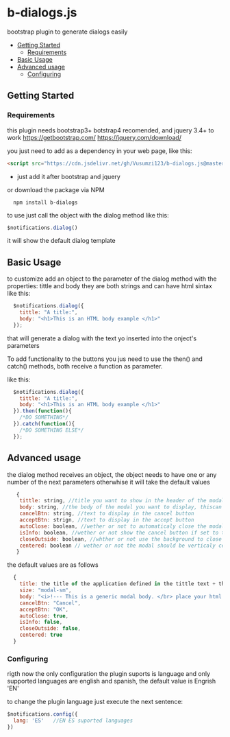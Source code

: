 # b-dialogs.js
bootstrap plugin to generate dialogs easily

* [Getting Started](https://github.com/Vusumzi123/b-dialogs.js/blob/master/README.md#get-started)
  * [Requirements](https://github.com/Vusumzi123/b-dialogs.js/blob/master/README.md#requirements)
* [Basic Usage](https://github.com/Vusumzi123/b-dialogs.js/blob/master/README.md#basic-usage)
* [Advanced usage](https://github.com/Vusumzi123/b-dialogs.js/blob/master/README.md#advanced-usage)
  * [Configuring](https://github.com/Vusumzi123/b-dialogs.js/blob/master/README.md#configuring)




## Getting Started

### Requirements
this plugin needs bootstrap3+ botstrap4 recomended, and jquery 3.4+ to work
https://getbootstrap.com/
https://jquery.com/download/

you just need to add as a dependency in your web page, like this:

```html
<script src="https://cdn.jsdelivr.net/gh/Vusumzi123/b-dialogs.js@master/dist/b-dialog.min.js"></script>
```
* just add it after bootstrap and jquery

or download the package via NPM
```
  npm install b-dialogs
```

to use just call the object with the dialog method like this:

```js
$notifications.dialog()
```

it will show the default dialog template

## Basic Usage
to customize add an object to the parameter of the dialog method with the properties: tittle and body
they are both strings and can have html sintax
like this:

```js
  $notifications.dialog({
    tittle: "A title:",
    body: "<h1>This is an HTML body example </h1>"
  });
```

that will generate a dialog with the text yo inserted into the onject's parameters

To add functionality to the buttons you jus need to use the then() and catch() methods, both receive a function as parameter.

like this:
```js
  $notifications.dialog({
    tittle: "A title:",
    body: "<h1>This is an HTML body example </h1>"
  }).then(function(){
    /*DO SOMETHING*/
  }).catch(function(){
    /*DO SOMETHING ELSE*/
  });
```

## Advanced usage

the dialog method receives an object, the object needs to have one or any number of the next parameters otherwhise it will take the default values
```js
   {
    tittle: string, //title you want to show in the header of the modal
    body: string, //the body of the modal you want to display, thiscan be HTML or just text
    cancelBtn: string, //text to display in the cancel button
    acceptBtn: strign, //text to display in the accept button
    autoClose: boolean, //wether or not to automaticaly close the modal when pressing any of the footer buttons default true
    isInfo: boolean, //wether or not show the cancel button if set to true only ok button will show default false
    closeOutside: boolean, //whther or not use the background to close de modal default false
    centered: boolean // wether or not the modal should be verticaly centered only works with bootstrap 4 default false
   } 
```

the default values are as follows
```js
  {
    title: the title of the application defined in the tittle text + the word SAYS: 
    size: "modal-sm",
    body: "<i>!--- This is a generic modal body. </br> place your html here --</i>",
    cancelBtn: "Cancel",
    acceptBtn: "OK",
    autoClose: true,
    isInfo: false,
    closeOutside: false,
    centered: true 
  }
```

### Configuring
rigth now the only configuration the plugin suports is language and only supported languages are english and spanish, the default value is Engrish 'EN'

to change the plugin language just execute the next sentence:
```js
$notifications.config({
  lang: 'ES'   //EN ES suported languages
})
```

